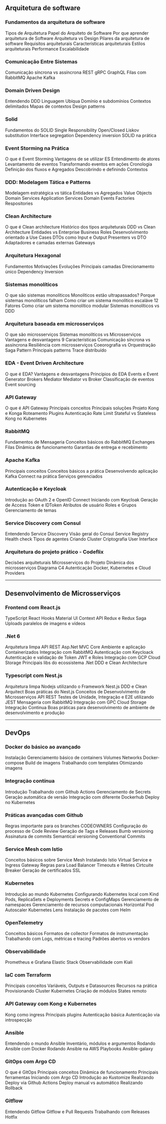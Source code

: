 ## Arquitetura de software
### Fundamentos da arquitetura de software
Tipos de Arquitetura
Papel do Arquiteto de Software
Por que aprender arquitetura de Software
Arquitetura vs Design
Pilares da arquitetura de software
Requisitos arquiteturais
Características arquiteturais
Estilos arquiteturais
Performance
Escalabilidade

### Comunicação Entre Sistemas
Comunicação síncrona vs assíncrona
REST
gRPC
GraphQL
Filas com RabbitMQ
Apache Kafka

### Domain Driven Design
Entendendo DDD
Linguagem Ubíqua
Domínio e subdomínios
Contextos delimitados
Mapas de contextos
Design patterns

### Solid
Fundamentos do SOLID
Single Responsibility
Open/Closed
Liskov substitution
Interface segregation
Dependency inversion
SOLID na prática

### Event Storming na Prática
O que é Event Storming
Vantagens de se utilizar ES
Entendimento de atores
Levantamento de eventos
Transformando eventos em ações
Cronologia
Definição dos fluxos e Agregados
Descobrindo e definindo Contextos

### DDD: Modelagem Tática e Patterns
Modelagem estratégica vs tática
Entidades vs Agregados
Value Objects
Domain Services
Application Services
Domain Events
Factories
Respositories

### Clean Architecture
O que é Clean architecture
Histórico dos tipos arquiteturais
DDD vs Clean Architecture
Entidades vs Enterprise Business
Roles
Desenvolvimento orientado a Use
Cases
DTOs como Input e Output
Presenters vs DTO
Adaptadores e camadas externas
Gateways

### Arquitetura Hexagonal
Fundamentos
Motivações
Evoluções
Principais camadas
Direcionamento único
Dependency Inversion

### Sistemas monolíticos
O que são sistemas monolíticos
Monolíticos estão ultrapassados?
Porque sistemas monolíticos falham
Como criar um sistema monolítico escaláve
12 Fatores
Como criar um sistema monolítico modular
Sistemas monolíticos vs DDD

### Arquitetura baseada em microsserviços
O que são microsserviços
Sistemas monolíticos vs Microsserviços
Vantagens e desvantagens
9 Características
Comunicação síncrona vs assíncrona
Resiliência com microsserviços
Coeorografia vs Orquestração
Saga Pattern
Principais patterns
Trace distribuído

### EDA - Event Driven Architecture
O que é EDA?
Vantagens e desvantagens
Princípios do EDA
Events e Event Generator
Brokers
Mediator
Mediator vs Broker
Classificação de eventos
Event sourcing

### API Gateway
O que é API Gateway
Principais conceitos
Principais soluções
Projeto Kong e Konga
Roteamento
Plugins
Autenticação
Rate Limit
Stateful vs Stateless
Kong no Kubernetes

### RabbitMQ
Fundamentos de Mensageria
Conceitos básicos do RabbitMQ
Exchanges
Filas
Dinâmica de funcionamento
Garantias de entrega e recebimento

### Apache Kafka
Principais conceitos
Conceitos básicos a prática
Desenvolvendo aplicação
Kafka Connect na prática
Serviços gerenciados

### Autenticação e Keycloak
Introdução ao OAuth 2 e OpenID Connect
Iniciando com Keycloak
Geração de Access Token e IDToken
Atributos de usuário
Roles e Grupos
Gerenciamento de temas

### Service Discovery com Consul
Entendendo Service Discovery
Visão geral do Consul
Service Registry
Health check
Tipos de agentes
Criando Cluster
Criptografia
User Interface

### Arquitetura do projeto prático - Codeflix
Decisões arquiteturais
Microsserviços do Projeto
Dinâmica dos microsserviços
Diagrama C4
Autenticação
Docker, Kubernetes e Cloud Providers

---

## Desenvolvimento de Microsserviços

### Frontend com React.js
TypeScript
React Hooks
Material UI
Context API
Redux e Redux Saga
Uploads paralelos de imagens e vídeos

### .Net 6
Arquitetura limpa
API REST
Asp.Net MVC Core
Ambiente e aplicação Containerizados
Integração com RabbitMQ
Autenticação com Keycloack
Autenticação e validação de Token JWT e Roles
Integração com GCP Cloud Storage
Principais libs do ecossistema .Net
DDD e Clean Architecture

### Typescript com Nest.js
Arquitetura limpa
Nodejs utilizando o Framework Nest.js
DDD e Clean Arquitect
Boas práticas do Nest.js
Conceitos de Desenvolvimento de Microsserviços
API REST
Testes de Unidade, Integração e E2E utilizando JEST
Mensageria com RabbitMQ
Integração com GPC Cloud Storage
Integração Continua
Boas práticas para desenvolvimento de ambiente de desenvolvimento e produção

---

## DevOps

### Docker do básico ao avançado
Instalação
Gerenciamento básico de containers
Volumes
Networks
Docker-compose
Build de imagens
Trabalhando com templates
Otimizando imagens

### Integração contínua
Introdução
Trabalhando com Github Actions
Gerenciamento de Secrets
Geração automática de versão
Integração com diferente Dockerhub
Deploy no Kubernetes

### Práticas avançadas com Github
Regras importante para os branches
CODEOWNERS
Configuração do processo de Code
Review
Geração de Tags e Releases
Bumb versioning
Assinatura de commits
Semantical versioning
Conventional Commits

### Service Mesh com Istio
Conceitos básicos sobre Service Mesh
Instalando Istio
Virtual Service e Ingress Gateway
Regras para Load Balancer
Timeouts e Retries
Cirtcuite Breaker
Geração de certificados SSL

### Kubernetes
Introdução ao mundo Kubernetes
Configurando Kubernetes local com Kind
Pods, ReplicaSets e Deployments
Secrets e ConfigMaps
Gerenciamento de namespaces
Gerenciamento de recursos computacionais
Horizontal Pod Autoscaler
Kubernetes Lens
Instalação de pacotes com Helm

### OpenTelemetry
Conceitos básicos
Formatos de collector
Formatos de instrumentação
Trabalhando com Logs, métricas e tracing
Padrões abertos vs vendors

### Observabilidade
Prometheus e Grafana
Elastic Stack
Observabilidade com Kiali

### IaC com Terraform
Principais conceitos
Variáveis, Outputs e Datasources
Recursos na prática
Provisionando Cluster Kubernetes
Criação de módulos
States remoto

### API Gateway com Kong e Kubernetes
Kong como ingress
Principais plugins
Autenticação básica
Autenticação via introspecção

### Ansible
Entendendo o mundo Ansible
Inventário, módulos e argumentos
Rodando Ansible com Docker
Rodando Ansible na AWS
Playbooks
Ansible-galaxy

### GitOps com Argo CD
O que é GitOps
Principais conceitos
Dinâmica de funcionamento
Principais ferramentas
Iniciando com Argo CD
Introdução ao Kustomize
Realizando Deploy via Github Actions
Deploy manual vs automático
Realizando Rollback

### Gitflow
Entendendo Gitflow
Gitflow e Pull Requests
Trabalhando com Releases
Hotfix